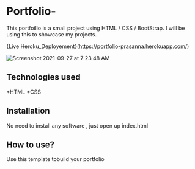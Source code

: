 # Portfolio-

This portfoilio is a small project using HTML / CSS / BootStrap. I will be using this to showcase my projects.

{Live Heroku_Deployement}(https://portfolio-prasanna.herokuapp.com/)


![Screenshot 2021-09-27 at 7 23 48 AM](https://user-images.githubusercontent.com/90886942/137236412-8b3d0967-7895-472c-9a36-99db4d594267.png)

## Technologies used


*HTML
*CSS

## Installation
 
 No need to install any software , just open up index.html
 
 ## How to use?
 
 Use this template tobuild your portfolio
 


